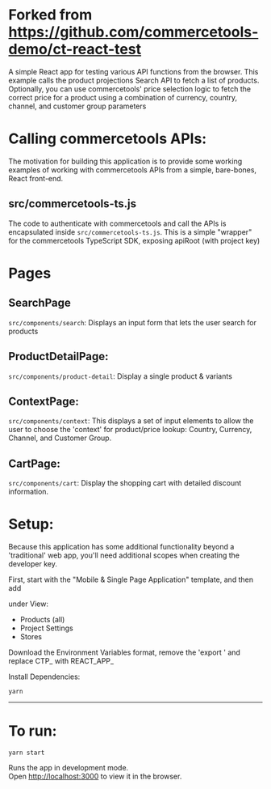 # Forked from https://github.com/commercetools-demo/ct-react-test

A simple React app for testing various API functions from the browser.
This example calls the product projections Search API to fetch a list of products.
Optionally, you can use commercetools' price selection logic to fetch the correct price 
for a product using a combination of currency, country, channel, and customer group parameters

# Calling commercetools APIs:

The motivation for building this application is to provide some working examples of working with commercetools APIs from a simple, bare-bones, React front-end.  

## src/commercetools-ts.js
The code to authenticate with commercetools and call the APIs is encapsulated inside ```src/commercetools-ts.js```.  This is a simple "wrapper" for the commercetools TypeScript SDK, exposing apiRoot (with project key)

# Pages

## SearchPage 
```src/components/search```:
Displays an input form that lets the user search for products

## ProductDetailPage:
```src/components/product-detail```:
Display a single product & variants

## ContextPage:
```src/components/context```:
This displays a set of input elements to allow the user to choose the 'context' for product/price lookup:  Country, Currency, Channel, and Customer Group.  

## CartPage:
```src/components/cart```:
Display the shopping cart with detailed discount information.

# Setup:

Because this application has some additional functionality beyond a 'traditional' web app, you'll need
additional scopes when creating the developer key.

First, start with the "Mobile & Single Page Application" template, and then add 

under View:
* Products (all)
* Project Settings
* Stores

Download the Environment Variables format, remove the 'export ' and replace CTP_ with REACT_APP_


Install Dependencies:

```yarn```

---
# To run:

`yarn start`

Runs the app in  development mode.\
Open [http://localhost:3000](http://localhost:3000) to view it in the browser.

